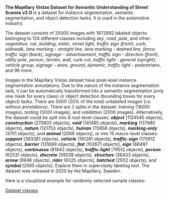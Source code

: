 **The Mapillary Vistas Dataset for Semantic Understanding of Street Scenes v2.0** is a dataset for instance segmentation, semantic segmentation, and object detection tasks. It is used in the automotive industry. 

The dataset consists of 25000 images with 1872892 labeled objects belonging to 124 different classes including *sky*, *road*, *pole*, and other: *vegetation*, *car*, *building*, *static*, *street light*, *traffic sign (front)*, *curb*, *sidewalk*, *lane marking - straight line*, *lane marking - dashed line*, *fence*, *traffic sign (back)*, *signage - advertisement*, *traffic sign - direction (front)*, *utility pole*, *person*, *terrain*, *wall*, *curb cut*, *traffic light - general (upright)*, *vehicle group*, *signage - store*, *ground*, *dynamic*, *traffic light - pedestrians*, and 96 more.

Images in the Mapillary Vistas dataset have pixel-level instance segmentation annotations. Due to the nature of the instance segmentation task, it can be automatically transformed into a semantic segmentation (only one mask for every class) or object detection (bounding boxes for every object) tasks. There are 5000 (20% of the total) unlabeled images (i.e. without annotations). There are 3 splits in the dataset: *training* (18000 images), *testing* (5000 images), and *validation* (2000 images). Alternatively, the dataset could be split into 8 root-level classes: ***object*** (1124545 objects), ***construction*** (270803 objects), ***void*** (141485 objects), ***marking*** (137680 objects), ***nature*** (121753 objects), ***human*** (70856 objects), ***marking-only*** (3701 objects), and ***animal*** (2069 objects), or into 15 macro-level classes: ***support*** (393381 objects), ***vehicle*** (191281 objects), ***traffic-sign*** (170912 objects), ***barrier*** (131699 objects), ***flat*** (102671 objects), ***sign*** (86497 objects), ***continuous*** (81843 objects), ***traffic-light*** (79512 objects), ***person*** (62531 objects), ***discrete*** (59538 objects), ***structure*** (36433 objects), ***arrow*** (9948 objects), ***rider*** (8325 objects), ***hatched*** (2932 objects), and ***symbol*** (2565 objects). Explore them in supervisely labeling tool. The dataset was released in 2020 by the Mapillary, Sweden.

Here is a visualized example for randomly selected sample classes:

[Dataset classes](https://github.com/dataset-ninja/mapillary-vistas-dataset/raw/main/visualizations/classes_preview.webm)
